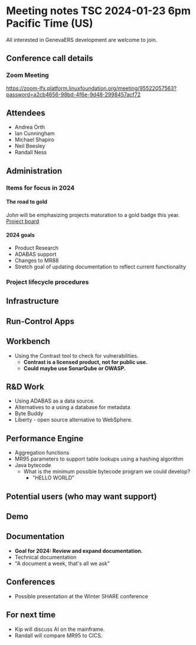 # Meeting notes TSC 2024-01-23 6pm Pacific Time (US)
All interested in GenevaERS development are welcome to join.
## Conference call details
### Zoom Meeting
https://zoom-lfx.platform.linuxfoundation.org/meeting/95522057563?password=a2cb4656-98bd-4f6e-9d48-2998457acf72
## Attendees 
- Andrea Orth 
- Ian Cunningham
- Michael Shapiro
- Neil Beesley 
- Randall Ness
<!-- 
- Bob McCormack 
- Eugene Morrow 
- Gillian Hannington 
- Jeff Horner 
- Kip Twitchell 
-->
## Administration

### Items for focus in 2024

#### The road to gold

John will be emphasizing projects maturation to a gold badge this year.
[Project board](https://github.com/orgs/genevaers/projects/8/views/2)

#### 2024 goals

- Product Research
- ADABAS support
- Changes to MR88
- Stretch goal of updating documentation to reflect current functionality

### Project lifecycle procedures
## Infrastructure
## Run-Control Apps
## Workbench
- Using the Contrast tool to check for vulnerabilities.  
  - **Contrast is a licensed product, not for public use.**
  - **Could maybe use SonarQube or OWASP.**
## R&D Work
- Using ADABAS as a data source.  
- Alternatives to a using a database for metadata
- Byte Buddy 
- Liberty - open source alternative to WebSphere.
## Performance Engine
- Aggregation functions
- MR95 parameters to support table lookups using a hashing algorithm  
- Java bytecode 
  - What is the minimum possible bytecode program we could develop?
    - "HELLO WORLD"
## Potential users (who may want support)
## Demo
## Documentation
- **Goal for 2024: Review and expand documentation.**
- Technical documentation 
- "A document a week, that's all we ask" 
## Conferences 
- Possible presentation at the Winter SHARE conference 
## For next time 
- Kip will discuss AI on the mainframe.
- Randall will compare MR95 to CICS. 
